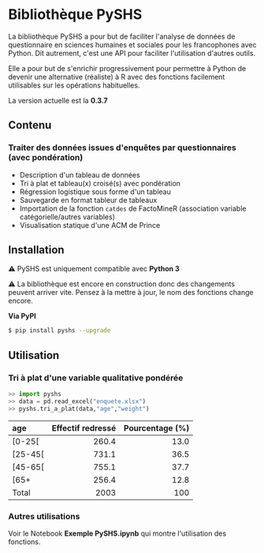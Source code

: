 # Bibliothèque PySHS

La bibliothèque PySHS a pour but de faciliter l'analyse de données de questionnaire en sciences humaines et sociales pour les francophones avec Python. Dit autrement, c'est une API pour faciliter l'utilisation d'autres outils.

Elle a pour but de s'enrichir progressivement pour permettre à Python de devenir une alternative (réaliste) à R avec des fonctions facilement utilisables sur les opérations habituelles.

La version actuelle est la **0.3.7**

## Contenu

### Traiter des données issues d'enquêtes par questionnaires (avec pondération)

- Description d'un tableau de données
- Tri à plat et tableau(x) croisé(s) avec pondération
- Régression logistique sous forme d'un tableau
- Sauvegarde en format tableur de tableaux
- Importation de la fonction `catdes` de FactoMineR (association variable catégorielle/autres variables)
- Visualisation statique d'une ACM de Prince

## Installation

:warning: PySHS est uniquement compatible avec **Python 3**

:warning: La bibliothèque est encore en construction donc des changements peuvent arriver vite. Pensez à la mettre à jour, le nom des fonctions change encore.

**Via PyPI**

```sh
$ pip install pyshs --upgrade
```

## Utilisation

### Tri à plat d'une variable qualitative pondérée

```python
>> import pyshs
>> data = pd.read_excel("enquete.xlsx")
>> pyshs.tri_a_plat(data,"age","weight")
```

| age     |   Effectif redressé |   Pourcentage (%) |
|:--------|--------------------:|------------------:|
| [0-25[  |               260.4 |              13.0 |
| [25-45[ |               731.1 |              36.5 |
| [45-65[ |               755.1 |              37.7 |
| [65+    |               256.4 |              12.8 |
| Total   |                2003 |               100 |


### Autres utilisations

Voir le Notebook **Exemple PySHS.ipynb** qui montre l'utilisation des fonctions.
